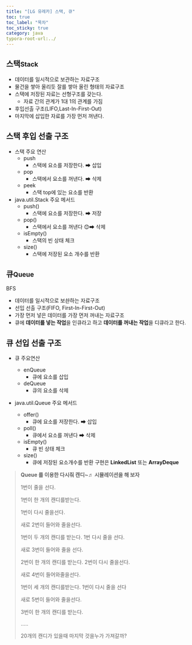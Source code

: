 ```yaml
---
title: "[LG 유레카] 스택, 큐"
toc: true
toc_label: "목차"
toc_sticky: true
category: java
typora-root-url:../
---
```


## 스택<small>Stack</small>
- 데이터를 일시적으로 보관하는 자료구조
- 물건을 쌓아 올리듯 잘를 쌓아 올린 형태의 자료구조
- 스택에 저장된 자료는 선형구조를 갖는다.
  - 자료 간의 관계가 1대 1의 관계를 가짐
- 후입선출 구조(LIFO,Last-In-First-Out)
- 마지막에 삽입한 자료를 가장 먼저 꺼낸다.


## 스택 후입 선출 구조
- 스택 주요 연산
  - push
    - 스택에 요소를 저장한다. ➡ 삽입
  - pop
    - 스택에서 요소를 꺼낸다. ➡ 삭제
  - peek
    - 스택 top에 있는 요소를 반환
- java.util.Stack 주요 메서드
  - push()
    - 스택에 요소를 저장한다. ➡ 저장
  - pop()
    - 스택에서 요소를 꺼낸다 😊➡ 삭제
  - isEmpty()
    - 스택의 빈 상태 체크
  - size()
    - 스택에 저장된 요소 개수를 반환


## 큐<small>Queue</small>
BFS
- 데이터를 일시적으로 보솬하는 자료구조
- 선입 선출 구조(FIFO, First-In-First-Out)
- 가장 먼저 넣은 데이터를 가장 먼저 꺼내는 자료구조
- 큐에 **데이터를 넣는 작업**을 <span class="hlm">인큐</span>라고 하고 **데이터를 꺼내는 작업**을 <span class="hlm">디큐</span>라고 한다.


## 큐 선입 선출 구조
- 큐 주요연산
  - enQueue
    - 큐에 요소를 삽입
  - deQueue
    - 큐의 요소를 삭제

- java.util.Queue 주요 메서드
  - offer()
    - 큐에 요소를 저장한다. ➡ 삽입
  - poll()
    - 큐에서 요소를 꺼낸다 ➡ 삭제
  - isEmpty()
    - 큐 빈 상태 체크
  - size()
    - 큐에 저장된 요소개수를 반환
구현은 **LinkedList** 또는 **ArrayDeque**

> **Queue 를 이용한 다시줘 캔디~♬ 시뮬레이션을 해 보자**
>
> 1번이 줄을 선다.
>
> 1번이  한 개의 캔디를받는다.
>
> 1번이 다시 줄을선다.
>
> 새로 2번이 들어와 줄을선다.
>
> 1번이 두 개의 캔디를 받는다.
> 1번 다시 줄을 선다.
>
> 새로 3번이 들어와 줄을 선다.
>
> 2번이 한 개의 캔디를 받는다.
> 2번이 다시 줄을선다.
>
> 새로 4번이 들어와줄을선다.
>
> 1번이 세 개의 캔디를받는다.
> 1번이 다시 줄을 선다
>
>  새로 5번이 들어와 줄을선다.
>
> 3번이 한 개의 캔디를 받는다.
>
> …..
>
> 20개의  캔디가 있을때 마지막 것을누가
> 가져갈까?



